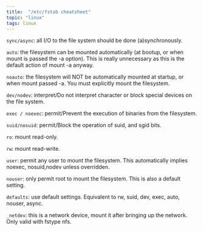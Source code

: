 ```yaml
---
title:  "/etc/fstab cheatsheet"
topic: "linux"
tags: linux
---
```


`sync/async`: all I/O to the file system should be done (a)synchronously.

`auto`: the filesystem can be mounted automatically (at bootup, or when mount is passed the -a option). This is really unnecessary as this is the default action of mount -a anyway.

`noauto`: the filesystem will NOT be automatically mounted at startup, or when mount passed -a. You must explicitly mount the filesystem.

`dev/nodev`: interpret/Do not interpret character or block special devices on the file system.

`exec / noexec`: permit/Prevent the execution of binaries from the filesystem.

`suid/nosuid`: permit/Block the operation of suid, and sgid bits.

`ro`: mount read-only.

`rw`: mount read-write.

`user`: permit any user to mount the filesystem. This automatically implies noexec, nosuid,nodev unless overridden.

`nouser`: only permit root to mount the filesystem. This is also a default setting.

`defaults`: use default settings. Equivalent to rw, suid, dev, exec, auto, nouser, async.

`_netdev`: this is a network device, mount it after bringing up the network. Only valid with fstype nfs.
